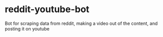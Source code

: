 # reddit-youtube-bot
Bot for scraping data from reddit, making a video out of the content, and posting it on youtube
